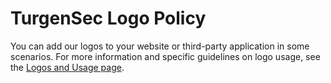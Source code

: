 
# TurgenSec Logo Policy

You can add our logos to your website or third-party application in some scenarios. For more information and specific guidelines on logo usage, see the [Logos and Usage page](https://turgensec.com/logos).

